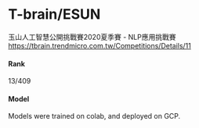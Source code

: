 # T-brain/ESUN 
玉山人工智慧公開挑戰賽2020夏季賽 - NLP應用挑戰賽
https://tbrain.trendmicro.com.tw/Competitions/Details/11

#### Rank
13/409

#### Model
Models were trained on colab, and deployed on GCP.  
